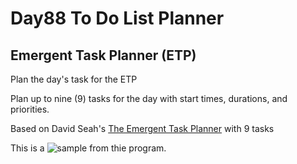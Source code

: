 # Day88 To Do List Planner
## Emergent Task Planner (ETP)

Plan the day's task for the ETP

Plan up to nine (9) tasks for the day with start times, durations, and priorities.

Based on David Seah's [The Emergent Task Planner][etp] with 9 tasks

This is a ![sample][sample_etp] from thie program.

[etp]: https://davidseah.com/node/the-emergent-task-planner/
[sample_etp]:(https://github.com/jcupak/Day88-Todo-List-Planner/blob/main/To%20Do%20List%20ETP.png)
